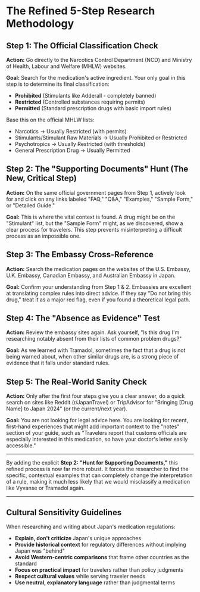 # The Refined 5-Step Research Methodology

## Step 1: The Official Classification Check
**Action:** Go directly to the Narcotics Control Department (NCD) and Ministry of Health, Labour and Welfare (MHLW) websites.

**Goal:** Search for the medication's active ingredient. Your only goal in this step is to determine its final classification:
- **Prohibited** (Stimulants like Adderall - completely banned)
- **Restricted** (Controlled substances requiring permits)
- **Permitted** (Standard prescription drugs with basic import rules)

Base this on the official MHLW lists:
- Narcotics → Usually Restricted (with permits)
- Stimulants/Stimulant Raw Materials → Usually Prohibited or Restricted
- Psychotropics → Usually Restricted (with thresholds)
- General Prescription Drug → Usually Permitted

## Step 2: The "Supporting Documents" Hunt (The New, Critical Step)
**Action:** On the same official government pages from Step 1, actively look for and click on any links labeled "FAQ," "Q&A," "Examples," "Sample Form," or "Detailed Guide."

**Goal:** This is where the vital context is found. A drug might be on the "Stimulant" list, but the "Sample Form" might, as we discovered, show a clear process for travelers. This step prevents misinterpreting a difficult process as an impossible one.

## Step 3: The Embassy Cross-Reference
**Action:** Search the medication pages on the websites of the U.S. Embassy, U.K. Embassy, Canadian Embassy, and Australian Embassy in Japan.

**Goal:** Confirm your understanding from Step 1 & 2. Embassies are excellent at translating complex rules into direct advice. If they say "Do not bring this drug," treat it as a major red flag, even if you found a theoretical legal path.

## Step 4: The "Absence as Evidence" Test
**Action:** Review the embassy sites again. Ask yourself, "Is this drug I'm researching notably absent from their lists of common problem drugs?"

**Goal:** As we learned with Tramadol, sometimes the fact that a drug is not being warned about, when other similar drugs are, is a strong piece of evidence that it falls under standard rules.

## Step 5: The Real-World Sanity Check
**Action:** Only after the first four steps give you a clear answer, do a quick search on sites like Reddit (r/JapanTravel) or TripAdvisor for "Bringing [Drug Name] to Japan 2024" (or the current/next year).

**Goal:** You are not looking for legal advice here. You are looking for recent, first-hand experiences that might add important context to the "notes" section of your guide, such as "Travelers report that customs officials are especially interested in this medication, so have your doctor's letter easily accessible."

---

By adding the explicit **Step 2: "Hunt for Supporting Documents,"** this refined process is now far more robust. It forces the researcher to find the specific, contextual examples that can completely change the interpretation of a rule, making it much less likely that we would misclassify a medication like Vyvanse or Tramadol again.

---

## **Cultural Sensitivity Guidelines**

When researching and writing about Japan's medication regulations:

- **Explain, don't criticize** Japan's unique approaches
- **Provide historical context** for regulatory differences without implying Japan was "behind"
- **Avoid Western-centric comparisons** that frame other countries as the standard
- **Focus on practical impact** for travelers rather than policy judgments
- **Respect cultural values** while serving traveler needs
- **Use neutral, explanatory language** rather than judgmental terms